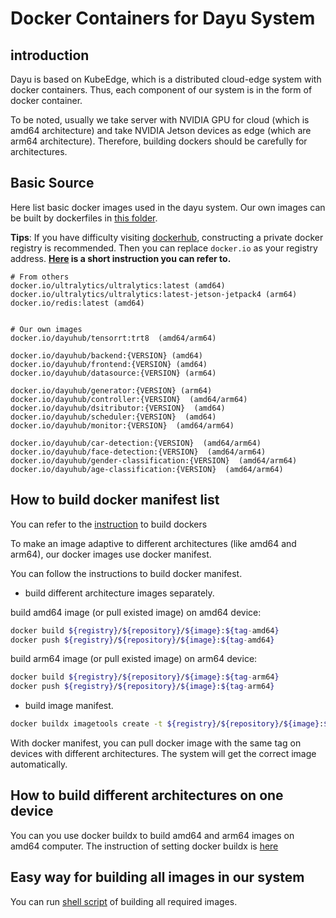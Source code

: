 # Docker Containers for Dayu System

## introduction

Dayu is based on KubeEdge, which is a distributed cloud-edge system with docker containers. Thus, each component of our system is in the form of docker container.

To be noted, usually we take server with NVIDIA GPU for cloud (which is amd64 architecture) and take NVIDIA Jetson devices as edge (which are arm64 architecture). Therefore, building dockers should be carefully for architectures.

## Basic Source

Here list basic docker images used in the dayu system. Our own images can be built by dockerfiles in [this folder](../dockerfile).

**Tips**: If you have difficulty visiting [dockerhub](https://hub.docker.com/), constructing a private docker registry is recommended. Then you can replace `docker.io` as your registry address. **[Here](../../instructions/private_docker_registry.md) is a short instruction you can refer to.** 


```
# From others
docker.io/ultralytics/ultralytics:latest (amd64)
docker.io/ultralytics/ultralytics:latest-jetson-jetpack4 (arm64)
docker.io/redis:latest (amd64)


# Our own images
docker.io/dayuhub/tensorrt:trt8  (amd64/arm64)

docker.io/dayuhub/backend:{VERSION} (amd64)
docker.io/dayuhub/frontend:{VERSION} (amd64)
docker.io/dayuhub/datasource:{VERSION} (arm64)

docker.io/dayuhub/generator:{VERSION} (arm64)
docker.io/dayuhub/controller:{VERSION}  (amd64/arm64)
docker.io/dayuhub/dsitributor:{VERSION}  (amd64)
docker.io/dayuhub/scheduler:{VERSION}  (amd64)
docker.io/dayuhub/monitor:{VERSION}  (amd64/arm64)

docker.io/dayuhub/car-detection:{VERSION}  (amd64/arm64)
docker.io/dayuhub/face-detection:{VERSION}  (amd64/arm64)
docker.io/dayuhub/gender-classification:{VERSION}  (amd64/arm64)
docker.io/dayuhub/age-classification:{VERSION}  (amd64/arm64)

```


## How to build docker manifest list

You can refer to the [instruction](../../instructions/docker_build) to build dockers 

To make an image adaptive to different architectures (like amd64 and arm64), our docker images use docker manifest.

You can follow the instructions to build docker manifest.

- build different architecture images separately.

build amd64 image (or pull existed image) on amd64 device:
```bash
docker build ${registry}/${repository}/${image}:${tag-amd64}
docker push ${registry}/${repository}/${image}:${tag-amd64}
```

build arm64 image (or pull existed image) on arm64 device:
```bash
docker build ${registry}/${repository}/${image}:${tag-arm64}
docker push ${registry}/${repository}/${image}:${tag-arm64}
```

- build image manifest.
```bash
docker buildx imagetools create -t ${registry}/${repository}/${image}:${tag} ${registry}/${repository}/${image}:${tag-amd64} ${registry}/${repository}/${image}:${tag-arm64}
```

With docker manifest, you can pull docker image with the same tag on devices with different architectures. The system will get the correct image automatically.

## How to build different architectures on one device

You can you use docker buildx to build amd64 and arm64 images on amd64 computer. The instruction of setting docker buildx is [here](../../instructions/buildx.md)

## Easy way for building all images in our system

You can run [shell script](../../tools/build.sh) of building all required images.